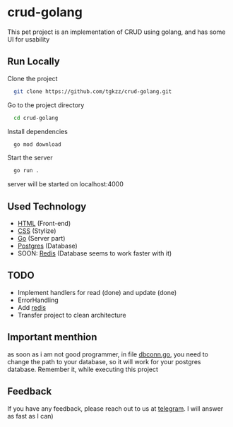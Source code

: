 
# crud-golang

This pet project is an implementation of CRUD using golang, and has some UI for usability

## Run Locally

Clone the project

```bash
  git clone https://github.com/tgkzz/crud-golang.git
```

Go to the project directory

```bash
  cd crud-golang
```

Install dependencies

```bash
  go mod download
```

Start the server

```bash
  go run .
```

server will be started on localhost:4000


## Used Technology

- [HTML](https://www.w3schools.com/html/) (Front-end)
- [CSS](https://www.w3schools.com/css/) (Stylize)
- [Go](https://go.dev/) (Server part)
- [Postgres](https://www.postgresql.org/) (Database)
- SOON: [Redis](https://redis.io/) (Database seems to work faster with it)

## TODO

- Implement handlers for read (done) and update (done)
- ErrorHandling
- Add [redis](https://redis.io/)
- Transfer project to clean architecture

## Important menthion

as soon as i am not good programmer, in file [dbconn.go](https://github.com/tgkzz/crud-golang/blob/main/internal/database/dbconn.go), you need to change the path to your database, so it will work for your postgres database. Remember it, while executing this project

## Feedback

If you have any feedback, please reach out to us at [telegram](https://t.me/tgkmdk). I will answer as fast as I can)